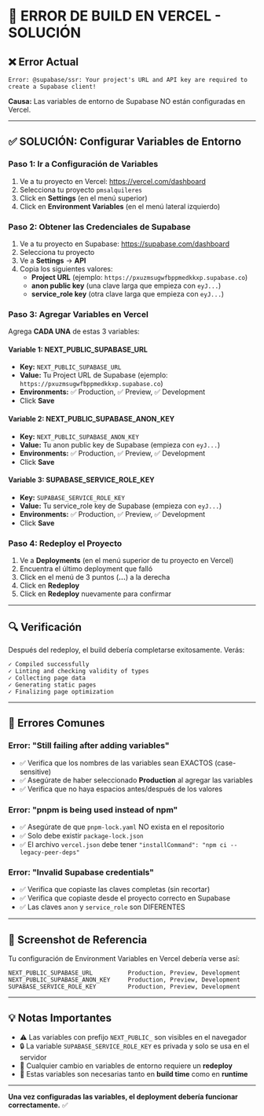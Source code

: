 # 🔴 ERROR DE BUILD EN VERCEL - SOLUCIÓN

## ❌ Error Actual

```
Error: @supabase/ssr: Your project's URL and API key are required to create a Supabase client!
```

**Causa:** Las variables de entorno de Supabase NO están configuradas en Vercel.

---

## ✅ SOLUCIÓN: Configurar Variables de Entorno

### **Paso 1: Ir a Configuración de Variables**

1. Ve a tu proyecto en Vercel: https://vercel.com/dashboard
2. Selecciona tu proyecto `pmsalquileres`
3. Click en **Settings** (en el menú superior)
4. Click en **Environment Variables** (en el menú lateral izquierdo)

### **Paso 2: Obtener las Credenciales de Supabase**

1. Ve a tu proyecto en Supabase: https://supabase.com/dashboard
2. Selecciona tu proyecto
3. Ve a **Settings** → **API**
4. Copia los siguientes valores:
   - **Project URL** (ejemplo: `https://pxuzmsugwfbppmedkkxp.supabase.co`)
   - **anon public key** (una clave larga que empieza con `eyJ...`)
   - **service_role key** (otra clave larga que empieza con `eyJ...`)

### **Paso 3: Agregar Variables en Vercel**

Agrega **CADA UNA** de estas 3 variables:

#### **Variable 1: NEXT_PUBLIC_SUPABASE_URL**
- **Key:** `NEXT_PUBLIC_SUPABASE_URL`
- **Value:** Tu Project URL de Supabase (ejemplo: `https://pxuzmsugwfbppmedkkxp.supabase.co`)
- **Environments:** ✅ Production, ✅ Preview, ✅ Development
- Click **Save**

#### **Variable 2: NEXT_PUBLIC_SUPABASE_ANON_KEY**
- **Key:** `NEXT_PUBLIC_SUPABASE_ANON_KEY`
- **Value:** Tu anon public key de Supabase (empieza con `eyJ...`)
- **Environments:** ✅ Production, ✅ Preview, ✅ Development
- Click **Save**

#### **Variable 3: SUPABASE_SERVICE_ROLE_KEY**
- **Key:** `SUPABASE_SERVICE_ROLE_KEY`
- **Value:** Tu service_role key de Supabase (empieza con `eyJ...`)
- **Environments:** ✅ Production, ✅ Preview, ✅ Development
- Click **Save**

### **Paso 4: Redeploy el Proyecto**

1. Ve a **Deployments** (en el menú superior de tu proyecto en Vercel)
2. Encuentra el último deployment que falló
3. Click en el menú de 3 puntos (**...**) a la derecha
4. Click en **Redeploy**
5. Click en **Redeploy** nuevamente para confirmar

---

## 🔍 Verificación

Después del redeploy, el build debería completarse exitosamente. Verás:

```
✓ Compiled successfully
✓ Linting and checking validity of types
✓ Collecting page data
✓ Generating static pages
✓ Finalizing page optimization
```

---

## 🚨 Errores Comunes

### **Error: "Still failing after adding variables"**
- ✅ Verifica que los nombres de las variables sean EXACTOS (case-sensitive)
- ✅ Asegúrate de haber seleccionado **Production** al agregar las variables
- ✅ Verifica que no haya espacios antes/después de los valores

### **Error: "pnpm is being used instead of npm"**
- ✅ Asegúrate de que `pnpm-lock.yaml` NO exista en el repositorio
- ✅ Solo debe existir `package-lock.json`
- ✅ El archivo `vercel.json` debe tener `"installCommand": "npm ci --legacy-peer-deps"`

### **Error: "Invalid Supabase credentials"**
- ✅ Verifica que copiaste las claves completas (sin recortar)
- ✅ Verifica que copiaste desde el proyecto correcto en Supabase
- ✅ Las claves `anon` y `service_role` son DIFERENTES

---

## 📸 Screenshot de Referencia

Tu configuración de Environment Variables en Vercel debería verse así:

```
NEXT_PUBLIC_SUPABASE_URL          Production, Preview, Development
NEXT_PUBLIC_SUPABASE_ANON_KEY     Production, Preview, Development
SUPABASE_SERVICE_ROLE_KEY         Production, Preview, Development
```

---

## 💡 Notas Importantes

- ⚠️ Las variables con prefijo `NEXT_PUBLIC_` son visibles en el navegador
- 🔒 La variable `SUPABASE_SERVICE_ROLE_KEY` es privada y solo se usa en el servidor
- 🔄 Cualquier cambio en variables de entorno requiere un **redeploy**
- 📝 Estas variables son necesarias tanto en **build time** como en **runtime**

---

**Una vez configuradas las variables, el deployment debería funcionar correctamente.** ✅


